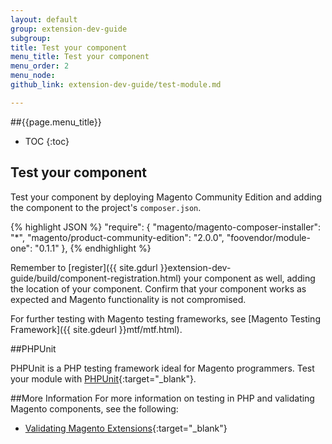 ```yaml
---
layout: default
group: extension-dev-guide
subgroup: 
title: Test your component
menu_title: Test your component
menu_order: 2
menu_node: 
github_link: extension-dev-guide/test-module.md

---
```


##{{page.menu_title}}

* TOC
{:toc}

## Test your component

Test your component by deploying Magento Community Edition and adding the component to the project's <code>composer.json</code>. 

{% highlight JSON %}
"require": {
    "magento/magento-composer-installer": "*",
    "magento/product-community-edition": "2.0.0",
    "foovendor/module-one": "0.1.1"
},
{% endhighlight %}

Remember to [register]({{ site.gdurl }}extension-dev-guide/build/component-registration.html) your component as well, adding the location of your component. Confirm that your component works as expected and Magento functionality is not compromised.

For further testing with Magento testing frameworks, see 
[Magento Testing Framework]({{ site.gdeurl }}mtf/mtf.html).

##PHPUnit

PHPUnit is a PHP testing framework ideal for Magento programmers. Test your module with [PHPUnit](https://phpunit.de/){:target="_blank"}.

##More Information
For more information on testing in PHP and validating Magento components, see the following:

* [Validating Magento Extensions](http://www.gorillagroup.com/trending/insight/validating-magento-extensions-phpunit/){:target="_blank"}